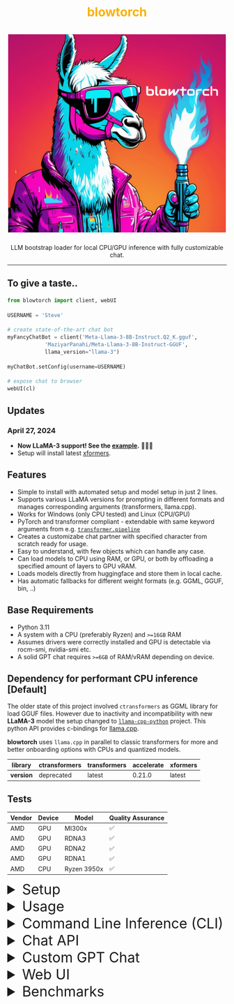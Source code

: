 <h1 align=center style='color:#fcb103'>blowtorch<br>

<br>

<img src="blowtorch.png" style="text-align:center; width:500px">

<br>
<!-- [![Tweet](https://img.shields.io/twitter/url/http/shields.io.svg?style=social)](https://twitter.com/intent/tweet?text=A%bootstrap%LLM%loader%forCPU/GPU%inference%with%fully%customizable%GPT%API.&url=https://github.com/B0-B/blowtorchl&hashtags=AI,ML,LLM,transformer,customgpt,api,python) -->

</h1>

<p align=center>LLM bootstrap loader for local CPU/GPU inference with fully customizable chat.</p>

---

## To give a taste..
```python
from blowtorch import client, webUI

USERNAME = 'Steve'

# create state-of-the-art chat bot
myFancyChatBot = client('Meta-Llama-3-8B-Instruct.Q2_K.gguf', 
            'MaziyarPanahi/Meta-Llama-3-8B-Instruct-GGUF', 
            llama_version="llama-3")

myChatBot.setConfig(username=USERNAME)

# expose chat to browser
webUI(cl)
```

## Updates
### April 27, 2024
-  **Now LLaMA-3 support! See the [example](https://github.com/B0-B/blowtorch-transformer-api/tree/main/examples/llama3_GPT.py).** 🦙🦙🦙 
-  Setup will install latest [xformers](https://github.com/facebookresearch/xformers).

## Features
- Simple to install with automated setup and model setup in just 2 lines.
- Supports various LLaMA versions for prompting in different formats and manages corresponding arguments (transformers, llama.cpp).
- Works for Windows (only CPU tested) and Linux (CPU/GPU)
- PyTorch and transformer compliant - extendable with same keyword arguments from e.g. [``transformer.pipeline``](https://github.com/huggingface/transformers/blob/v4.40.1/src/transformers/pipelines/__init__.py#L562)
- Creates a customizabe chat partner with specified character from scratch ready for usage.
- Easy to understand, with few objects which can handle any case.
- Can load models to CPU using RAM, or GPU, or both by offloading a specified amount of layers to GPU vRAM.
- Loads models directly from huggingface and store them in local cache.
- Has automatic fallbacks for different weight formats (e.g. GGML, GGUF, bin, ..)

## Base Requirements   
- Python 3.11 
- A system with a CPU (preferably Ryzen) and `>=16GB` RAM
- Assumes drivers were correctly installed and GPU is detectable via rocm-smi, nvidia-smi etc.
- A solid GPT chat requires `>=6GB` of RAM/vRAM depending on device.

## Dependency for performant CPU inference [Default]

The older state of this project involved ``ctransformers`` as GGML library for load GGUF files. However due to inactivity and incompatibility with new **LLaMA-3** model the setup changed to [``llama-cpp-python``](https://github.com/abetlen/llama-cpp-python) project. This python API provides c-bindings for [llama.cpp](https://github.com/ggerganov/llama.cpp). 

**blowtorch** uses ``llama.cpp`` in parallel to classic transformers for more and better onboarding options with CPUs and quantized models.

|**library**|ctransformers|transformers|accelerate|xformers|
|-|-|-|-|-|
|**version**|deprecated|latest|0.21.0|latest|

## Tests
|Vendor|Device|Model|Quality Assurance|
|-|-|-|-|
|AMD|GPU|MI300x|   ✅|
|AMD|GPU|RDNA3|✅|
|AMD|GPU|RDNA2|✅|
|AMD|GPU|RDNA1|✅|
|AMD|CPU|Ryzen 3950x|✅|

<!-- SETUP -->
<details>
<summary style="font-size:2rem">Setup</summary>

---

Clone the repository

    git clone https://github.com/B0-B/blowtorch-transformer-api.git
    cd blowtorch-transformer-api

Run `build`, this will build binaries and run `pip` setup of `blowtorch` on both platforms, Windows and Linux.

```bash
# for AMD ROCm users
python setup.py install rocm

# for CUDA users
python setup.py install cuda

# just CPU
python setup.py install cpu

# when permissions are needed (Linux)
sudo python3 setup.py install rocm
```
</details>  


<!-- USAGE -->
<details>
<summary style="font-size:2rem">Usage</summary>

---

## Getting-Started

Blowtorch builds on the client analogy where the model and necessary parameters are held by one object ``blowtorch.client``. The client is the main object which will allow to do all manipulations and settings for our model, like LLM transformer parameters, a name and character etc.

By default, if no huggingface model was specified, blowtorch will load a slim model called [Writer/palmyra-small](https://huggingface.co/Writer/palmyra-small), which is good for pure testing and can be considered the simplest test

```python
from blowtorch import client
client(device='cpu').cli()
```

Generally speaking, LLMs are designed to continue (predict) word sequences, thus loading an LLM and generating from inputs like a started sentence, it will try to finish the sentence. For a chat-like experience, blowtorch exploits and tracks the context and initializes the chat with attributes (and character), which allows the AI to track the context and reason accordingly.

First, to download and run an arbitrary huggingface model

```python
cl = client(hugging_face_path='TheBloke/Llama-2-7b-Chat-GPTQ', 
            name='GPT',
            device='gpu', # <-- select GPU as device
            device_id=0,  # <-- optionally select the GPU id
            model_type="llama",
            trust_remote_code=False,
            revision="main")
```
also, you can give your client a name, model_type (should match the current model), and it's possible to pre-define some transformers kwargs, but those can be overriden by ``cli`` or ``chat`` method kwargs.

For a gpt-chat in the console one should either use the ``chat`` method

```python
cl.chat(
    max_new_tokens=128, 
    char_tags=[
        'polite',
        'focused and helpful',
        'expert in programing',
        'obedient'
    ], 
    username='Human',  
    do_sample=False, 
    temperature=0.8, 
    repetition_penalty=1.1)
```

or expose with an expose object.

## Expose Objects for your Chat

The two main ways to expose your chat are

 - **console** - which runs in the console (terminal) of your current runtime. *Alias for client.chat.*
 - **webUI** - which starts a webserver with hosted UI in the browser

which can be imported in your python project

```python
from blowtorch import console, webUI
```

As shown in this snippet, ``blowtorch.console`` object can be used as an alias for `blowtorch.chat` method but demands setting a config apriori. The chat arguments can also be pre-loaded (often useful) with the ``setConfig`` method. Then all other methods (like chat) or exposing objects require no arguments anymore. Note, variables ``do_sample, temperature, repetition_penalty`` are additional ``transformer`` kwargs, that will be accepted as well. 

```python
cl = client('llama-2-7b-chat.Q2_K.gguf', 
            'TheBloke/Llama-2-7B-Chat-GGUF', 
            name='AI',
            device='cpu', 
            model_type="llama",
            max_new_tokens = 1000,
            context_length = 6000)

# it is recommended to first set the config
cl.setConfig(
    char_tags=[
        'carring comrade',
        'polite',
        'focused and helpful',
        'expert in programing',
        'obedient'
    ], 
    username='Human',
    do_sample=True, 
    temperature=0.8, 
    repetition_penalty=1.1
)

cl.chat() # no arguments needed anymore

console(cl) # equivalent call to cl.chat()
```

Once the configuration of a client is setup, it may be exposed via a **web server** for a better GUI **(for more info see web UI section)**

```python
cl.setConfig(
    char_tags=[
        'carring comrade',
        'polite',
        'focused and helpful',
        'expert in programing',
        'obedient'
    ], 
    username='Human',
    do_sample=True, 
    temperature=0.8, 
    repetition_penalty=1.1
)

# expose web service
from blowtorch import webUI
webUI(cl)
```

## Expose Objects for your Chat


</details>





<!-- CLI -->
<details>
<summary style="font-size:2rem">Command Line Inference (CLI)</summary>

---

Pre-trained models like e.g. Llama2 can directly be ported from huggingface hub, and subsequently propagate inputs or inference, through the model. ``Note:`` that the inference method is the lowest level and will not pre- or post process, track the context. These steps will be considered with the ``contextInference`` method which is used by chat and webUI.


```python
from blowtorch import client

AI = client(hugging_face_path='TheBloke/Llama-2-7B-Chat-GGML', device='cpu', model_type="llama") # model_type is transformer compliant arg
# start the command line interface for text interaction with some transformer.pipeline arguments
AI.cli(max_new_tokens=64, do_sample=True, temperature=0.8, repetition_penalty=1.2)
```
```python
Human:special relativity
Llama-2-7B-Chat-GGML: [{'generated_text': "special relativity and the meaning of time\n\nTime and its relationship to space are fundamental concepts in physics. According to Newton's laws 
of motion, time is a fixed quantity that moves along with space, yet according to Einstein's special relativity, time has no actual physical existence. This paradox has puzzled"}]
```

```
Human: can you explain what a dejavu is?
Llama-2-7B-Chat-GGML: [{'generated_text': 'can you explain what a dejavu is?\n\nAnswer: A deja vu is a French term that refers to a feeling of familiarity or recognition that cannot be explained. It\'s the sensation of having already experienced an event, situation, or place, even though you know that you have not. Deja vu can also be described as a "'}]
```

The cli is a useful method is intended for testing forward-propagation but since it is not tracking context, or be reasonable (rather halucinating) or wrapped in tags, the output will simply be a random completion of the input.

</details>




<!-- API EXAMPLES -->
<details>
<summary style="font-size:2rem">Chat API</summary>

---


The following is an example of loading a specific model file (from huggingface card) in **GGUF** format. This will be automatically loaded with [ctransformers](https://github.com/marella/ctransformers) in a single line. 

blowtorch's chat method tracks the context, so the LLM can argue and even write code.
For better output increase the max token size.

```python
from blowtorch import client
client('llama-2-7b-chat.Q2_K.gguf', 'TheBloke/Llama-2-7B-Chat-GGUF', 'cpu', model_type="llama").chat(max_new_tokens=512, do_sample=False, temperature=0.8, repetition_penalty=1.1)
```

    Human: please create a python script which loads a huggingface model into transformers.
    AI Assistant: Of course! To load a Hugging Face model into Transformers, you will need to use the `transformers` library. Here's an example of how you can do this:
    ```
    import pandas as pd
    from transformers import AutoTokenizer, AutoModelForSequenceClassification# Load the Hugging Face model
    model_name = "bert-base-uncased"
    tokenizer = AutoTokenizer.from_pretrained(model_name)# Create a new dataset for training
    train_data = pd.DataFrame({"text": ["This is a test sentence."], "label": [1]})# Train the model
    model = AutoModelForSequenceClassification.from_pretrained(tokenizer, train_data=train_data)
    ```
    Please let me know if you have any questions or need further assistance.
    (82.27s)

An attempt to write a letter:

    human: Write a letter of a russia soldier who writes a letter from germany in 1945 to his mother in Russia.

    Llama-2-7B-Chat-GGUF:  Unterscheidung von der Ukraine und Belarus.
    Dear Mother,
    I hope this letter finds you in good health and spirits. I am writing to you from Germany, where I have been deployed with my unit since the beginning of this year. It has been a long and 
    difficult journey, but I am proud to be serving my country in this time of need.
    The war in Europe is coming to an end, and we are close to victory. I can see the end of the tunnel, and I know that soon we will be able to return home and rebuild our country. I am proud of what we have accomplished so far, and I know that our sacrifices will not be forgotten.
    But even in the midst of all this chaos and destruction, I cannot help but think of you and father back in Russia. I miss you both dearly, and I wish you were here with me to share in this momentous occasion. I know that you are proud of me too, and I hope that you are taking care of yourselves and staying safe during these difficult times.
    Mother, I want you to know that I have seen many things on this journey that I will never forget. The sights and sounds of war are something that no one should ever have to experience, but I know that it is something that I will always carry with me. I have seen the worst of humanity, but I have also seen the best. I have seen people come together in ways that I never thought possible, and I have seen the resilience and strength of the human spirit.
    I know that this war will soon be over, and I will be returning home to you and father. I cannot wait to hold you both in my arms again and to start rebuilding our lives together. Until then, know that I love you both more than anything in the world, and that I will always be with you in spirit.
    Your loving son,
    [Soldier's Name]
</details>






<!-- GPT CHAT  -->
<details>
<summary style="font-size:2rem">Custom GPT Chat</summary>

## Char Tags

The chat function of blowtorch can create a gpt-like chatbot, with a specified character.

    User: Hello, AI.
    AI: Hello! How can I assist you today?
    human: can you help me a physics question?       
    AI: Of course, I'd be happy to help! What is the question?
    human: Can you explain me Ehrnfest's theorem?
    AI: Of course, I'd be happy to help! Ehrnfest's Theorem states that if two functions are continuous on the same interval, then their compositions are also continuous on that interval. Let me know if you have any questions or need further clarification.

Also blowtorch can impersonate people, like well known celebrities, here is an example of a cheeky chatbot who talks like Arnold Schwarzenegger

```python
from blowtorch import client

client('llama-2-7b-chat.Q2_K.gguf', 
    'TheBloke/Llama-2-7B-Chat-GGUF', 
    name='Arnold',
    device='cpu', 
    model_type="llama"
).chat(
    max_new_tokens=128, 
    char_tags=['funnily impersonates Arnold Schwarzenegger', 'joking', 'randomly stating facts about his career', 'hectic'], 
    do_sample=False, 
    temperature=0.8, 
    repetition_penalty=1.1
) `
```   

    human: who are you?
    Arnold: Oh, just me, the Terminator, the Governator, the man who will be back... (winks) (23.6s)

    human: when can we expect another flick, from Stallone I mean?
    Arnold: (chuckles) Well, let's not get ahead of ourselves here. 
    I'm still rocking out in the gym, keeping my body looking like a tank, 
    as the great philosopher once said "I'll be back" (smirks) (10.8s)

    human: Well I think youhave a dad bod! 
    Arnold: (laughs) Dad bod?! (chuckles) Kid, I'm 74 years old, and I'm feeling better than ever! Don't believe these young whippersnappers who say I've gone soft. I'm still the baddest of them all! (flexes)
    (15.2s)

    human: Can you give me a step-by-step guide to improve my abs please?
    Arnold: (chuckles) Ah, kid, you want to know how to get those washboard abs like mine? Let me tell you something, it takes more than just a few crunches to become the Terminator. You gotta train hard, eat right, and never give up! (pounds chest) (11.8s)

also we can play a game of **guess who**

    human: Let's play guess who
    Arnold: Ah, a game of wit and charm! *adjusts sunglasses* I am always ready to put on a show for my dear friend here! *winks* 

    human: Ok I am thinking of a character, and you are allowed to ask yes or no questions until you make the right pick, got it?
    Arnold: *nods* Of course, my dear! *grinning* Ask away, my dear! *wags eyebrows*
    human: now you ask me a question
    Arnold: *thoughtfully* Hmmm...is this person a historical figure? *winks*
    human: yes
    Arnold: *excitedly* Oh, that narrows it down to like...a billion people! *chuckles* But seriously, how did you know I was thinking of someone from history? *raises an eyebrow*

    human: Well the person I am thinking of is definitely an historic figure, just continue questioning you are on a good track!
    Arnold: *smirks* Ah, I see! *leaning in* So, does this person have any superpowers? *winks*

    human: No
    Arnold: *disappointed* Oh noooo...I was hoping for a challenge! *pouts* But fear not, my dear! *adjusts sunglasses* I shall still try my best to solve this puzzle! *determined look* So, tell me more about this person...is he/she from ancient times? *tips sunglasses*

    human: Yes, the person is from ancient times!
    Arnold: *excitedly* Oh boy, this is getting interesting! *nods* So, this person lived over 2000 years ago? *asks innocently* And what else can you tell me about them? *curious expression*
    human: Yes!

## Scenarios
Besides the ``char_tags`` to give your chat bot attributes or shape his character a bit,
the ``setConfig`` method provides a more in-depth initialization option called ``scenario`` to give users more freedom to create their personalized main frame. An example of a scenario where a film scene is depicted for a cosplay between the user and the AI

```python 
myScenario = '''This is the scene in the movie "heat", where you, Robert Deniro (with caricaturized behaviour), and me, Al Pacino, are meeting face-to-face for the first time in a diner.'''

cl = client('llama-2-7b-chat.Q2_K.gguf', 
            'TheBloke/Llama-2-7B-Chat-GGUF', 
            name='Deniro',
            device='cpu', 
            model_type="llama",
            context_length = 6000)

cl.setConfig(
    max_new_tokens=128,
    scenario=myScenario,  # <-- add the scenario to config instead of char_tags
    username='Pacino',
    do_sample=True, 
    temperature=0.85, 
    repetition_penalty=1.15,
    top_p=0.95, 
    top_k=60,
)
```
</details>



<!-- WEB UI  -->
<details>
<summary style="font-size:2rem">Web UI</summary>

---

The API comes with a web interface implementation for better I/O. It serves all the necessary needs however should be considered PoC at this stage to demonstrate how to create applications by using blowtorch under the hood.
Here is an example screenshot running exposed on local host

<p align="center"><img width=600 src='./demo.PNG' ></p>

`webUI` is a ``client``-wrapper which will expose your client, once it's configured for production (e.g. using the setConfig method) as such

```python
cl.setConfig(
    char_tags=[
        'carring comrade',
        'polite',
        'focused and helpful',
        'expert in programing',
        'obedient'
    ], 
    username='Human',
    do_sample=True, 
    temperature=0.8, 
    repetition_penalty=1.1
)

from blowtorch import webUI
webUI(cl, port=3000)
```

**Note:** Every TCP connection, i.e. browser window, tab will initiliaze a new session ID which is passed to the server who keeps track of different conversations and distinguishes them.

</details>




<!-- BENCHMARKS -->
<details>
<summary style="font-size:2rem">Benchmarks</summary>

---

`blowtorch` comes with a built-in benchmark feature. Assuming a configured client, loaded with a model of choice, the bench method can be called for performance metrics and memory usage. Note that for proper measurement and better estimate, the benchmark performs a 512 token generation which can take around a minute.

```python
cl = client('llama-2-7b-chat.Q2_K.gguf', 
            'TheBloke/Llama-2-7B-Chat-GGUF', 
            name='AI',
            device='cpu', 
            model_type="llama",
            context_length = 6000)

cl.bench()
```

    info: start benchmark ...

    -------- benchmark results --------
    Device: AMD64 Family 23 Model 113 Stepping 0, AuthenticAMD
    RAM Usage: 3.9 gb
    vRAM Usage: 0 b
    Max. Token Window: 512
    Tokens Generated: 519
    Bytes Generated: 1959 bytes
    Token Rate: 6.701 tokens/s
    Data Rate: 25.294 bytes/s
    Bit Rate: 202.352 bit/s
    TPOT: 149.231 ms/token
    Total Gen. Time: 77.448 s

The results show that the total RAM consumption (of the total python process) takes around $3.9GB$.

</details>

